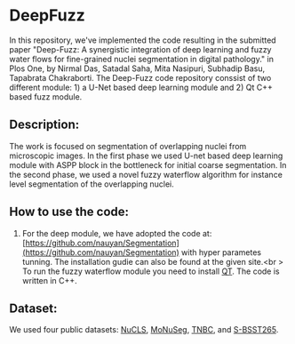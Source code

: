 # DeepFuzz

In this repository, we've implemented the code resulting in the submitted paper "Deep-Fuzz: A synergistic integration of deep learning and
fuzzy water flows for fine-grained nuclei segmentation in digital pathology." in Plos One, by Nirmal Das, Satadal Saha, Mita Nasipuri, Subhadip Basu, Tapabrata Chakraborti. The Deep-Fuzz code repository conssist of two different module: 1) a U-Net based deep learning module  and 2) Qt C++ based fuzz module.

## **Description:**
The work is focused on segmentation of overlapping nuclei from microscopic images. In the first phase we used U-net based deep learning module with ASPP block in the bottleneck for initial coarse segmentation. In the second phase, we used a novel fuzzy waterflow algorithm for instance level segmentation of the overlapping nuclei.

## **How to use the code:**
1) For the deep module, we have adopted the code at: [https://github.com/nauyan/Segmentation](https://github.com/nauyan/Segmentation) with hyper parametes tunning. The installation gudie can also be found at the given site.<br \>
To run the fuzzy waterflow module you need to install [QT](https://www.qt.io/download). The code is written in C++.

## **Dataset:**
We used four public datasets: [NuCLS](https://sites.google.com/view/nucls/single-rater?authuser=0), [MoNuSeg](https://monuseg.grand-challenge.org/Data/), [TNBC](https://zenodo.org/record/1175282#.YMisCTZKgow), and [S-BSST265](https://www.ebi.ac.uk/biostudies/bioimages/studies/S-BSST265).
